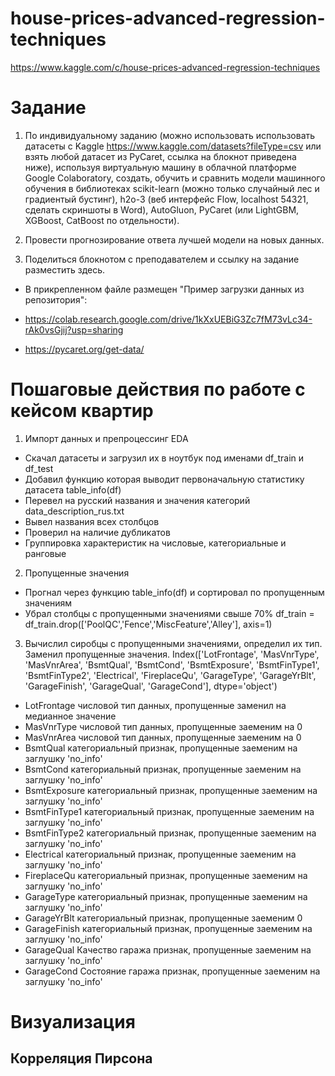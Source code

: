 # house-prices-advanced-regression-techniques

<https://www.kaggle.com/c/house-prices-advanced-regression-techniques>

# Задание

1. По индивидуальному заданию (можно использовать использовать датасеты с Kaggle <https://www.kaggle.com/datasets?fileType=csv> или взять любой датасет из PyCaret, ссылка на блокнот приведена ниже), используя виртуальную машину в облачной платформе Google Colaboratory, создать, обучить и сравнить модели машинного обучения в библиотеках scikit-learn (можно только случайный лес и градиентый бустинг), h2o-3 (веб интерфейс Flow, localhost 54321, сделать скриншоты в Word), AutoGluon, PyCaret (или LightGBM,  XGBoost,  CatBoost по отдельности).

2. Провести прогнозирование ответа лучшей модели на новых данных.

3. Поделиться блокнотом с преподавателем и ссылку на задание разместить здесь.

- В прикрепленном файле размещен "Пример загрузки данных из репозитория":

- <https://colab.research.google.com/drive/1kXxUEBiG3Zc7fM73vLc34-rAk0vsGjij?usp=sharing>

- <https://pycaret.org/get-data/>

# Пошаговые действия по работе с кейсом квартир

1. Импорт данных и препроцессинг EDA

- Скачал датасеты и загрузил их в ноутбук под именами df_train и df_test
- Добавил функцию которая выводит первоначальную статистику датасета table_info(df)
- Перевел на русский названия и значения категорий data_description_rus.txt
- Вывел названия всех столбцов
- Проверил на наличие дубликатов
- Группировка характеристик на числовые, категориальные и ранговые

2. Пропущенные значения

- Прогнал через функцию table_info(df) и сортировал по пропущенным значениям
- Убрал столбцы с пропущенными значениями свыше 70% df_train = df_train.drop(['PoolQC','Fence','MiscFeature','Alley'],  axis=1)
  
3. Вычислил сиробцы с пропущенными значениями, определил их тип. Заменил пропущенные значения.
   Index(['LotFrontage', 'MasVnrType', 'MasVnrArea', 'BsmtQual', 'BsmtCond',
       'BsmtExposure', 'BsmtFinType1', 'BsmtFinType2', 'Electrical',
       'FireplaceQu', 'GarageType', 'GarageYrBlt', 'GarageFinish',
       'GarageQual', 'GarageCond'],
      dtype='object')

- LotFrontage числовой тип данных, пропущенные заменил на медианное значение
- MasVnrType числовой тип данных, пропущенные заеменим на 0
- MasVnrArea числовой тип данных, пропущенные заеменим на 0
- BsmtQual категориальный признак, пропущенные заеменим на заглушку 'no_info'
- BsmtCond категориальный признак, пропущенные заеменим на заглушку 'no_info'
- BsmtExposure категориальный признак, пропущенные заеменим на заглушку 'no_info'
- BsmtFinType1 категориальный признак, пропущенные заеменим на заглушку 'no_info'
- BsmtFinType2 категориальный признак, пропущенные заеменим на заглушку 'no_info'
- Electrical категориальный признак, пропущенные заеменим на заглушку 'no_info'
- FireplaceQu  категориальный признак, пропущенные заеменим на заглушку 'no_info'
- GarageType категориальный признак, пропущенные заеменим на заглушку 'no_info'
- GarageYrBlt категориальный признак, пропущенные заеменим 0
- GarageFinish категориальный признак, пропущенные заеменим на заглушку 'no_info'
- GarageQual Качество гаража признак, пропущенные заеменим на заглушку 'no_info'
- GarageCond Состояние гаража признак, пропущенные заеменим на заглушку 'no_info'

# Визуализация

## Корреляция Пирсона
